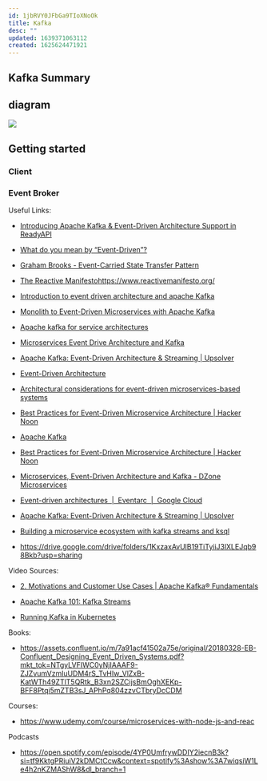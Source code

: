 ```yaml
---
id: 1jbRVY0JFbGa9TIoXNoOk
title: Kafka
desc: ""
updated: 1639371063112
created: 1625624471921
---
```


## Kafka Summary

## diagram

![](/assets/images/2021-07-09-23-25-02.png)

## Getting started

### Client

### Event Broker

Useful Links:

- [Introducing Apache Kafka & Event-Driven Architecture Support in ReadyAPI](https://smartbear.com/blog/introducing-apache-kafka-event-driven-architecture/)

- [What do you mean by “Event-Driven”?](https://martinfowler.com/articles/201701-event-driven.html)

- [Graham Brooks - Event-Carried State Transfer Pattern](http://www.grahambrooks.com/event-driven-architecture/patterns/stateful-event-pattern/)

- [The Reactive Manifesto](https://www.reactivemanifesto.org/)https://www.reactivemanifesto.org/

- [Introduction to event driven architecture and apache Kafka](https://tanzu.vmware.com/content/blog/introduction-to-event-driven-architecture-and-apache-kafka)

- [Monolith to Event-Driven Microservices with Apache Kafka](https://medium.com/swlh/monolith-to-event-driven-microservices-with-apache-kafka-6e4abe171cbb)

- [Apache kafka for service architectures](https://www.confluent.io/blog/apache-kafka-for-service-architectures/)

- [Microservices Event Drive Architecture and Kafka](https://dzone.com/articles/microservices-event-driven-architecture-and-kafka)

- [Apache Kafka: Event-Driven Architecture & Streaming | Upsolver](https://www.upsolver.com/blog/apache-kafka-event-driven-architecture-streaming)

- [Event-Driven Architecture](https://aws.amazon.com/event-driven-architecture/)

- [Architectural considerations for event-driven microservices-based systems](https://developer.ibm.com/depmodels/microservices/articles/eda-and-microservices-architecture-best-practices/)

- [Best Practices for Event-Driven Microservice Architecture | Hacker Noon](https://hackernoon.com/best-practices-for-event-driven-microservice-architecture-e034p21lk)

- [Apache Kafka](https://kafka.apache.org/intro)

- [Best Practices for Event-Driven Microservice Architecture | Hacker Noon](https://hackernoon.com/best-practices-for-event-driven-microservice-architecture-e034p21lk)

- [Microservices, Event-Driven Architecture and Kafka - DZone Microservices](https://dzone.com/articles/microservices-event-driven-architecture-and-kafka)

- [Event-driven architectures  |  Eventarc  |  Google Cloud](https://cloud.google.com/eventarc/docs/event-driven-architectures)

- [Apache Kafka: Event-Driven Architecture & Streaming | Upsolver](https://www.upsolver.com/blog/apache-kafka-event-driven-architecture-streaming)

- [Building a microservice ecosystem with kafka streams and ksql](https://www.confluent.io/blog/building-a-microservices-ecosystem-with-kafka-streams-and-ksql/)

- https://drive.google.com/drive/folders/1KxzaxAvUlB19TiTyiiJ3lXLEJqb98Bkb?usp=sharing

Video Sources:

- [2. Motivations and Customer Use Cases | Apache Kafka® Fundamentals](https://www.youtube.com/watch?v=BsojaA1XnpM)

- [Apache Kafka 101: Kafka Streams](https://www.youtube.com/watch?v=UbNoL5tJEjc)

- [Running Kafka in Kubernetes](https://www.youtube.com/watch?v=r9ydV0Y0duo)

Books:

- https://assets.confluent.io/m/7a91acf41502a75e/original/20180328-EB-Confluent_Designing_Event_Driven_Systems.pdf?mkt_tok=NTgyLVFIWC0yNjIAAAF9-ZJZvumVzmluUDM4rS_TvHIw_VlZxB-KatWTh49ZTlT5QRtk_B3xn2SZCijsBmOghXEKp-BFF8Ptqi5mZTB3sJ_APhPq804zzvCTbryDcCDM

Courses:

- https://www.udemy.com/course/microservices-with-node-js-and-reac

Podcasts

- https://open.spotify.com/episode/4YP0UmfrywDDIY2iecnB3k?si=tf9KktgPRiuiV2kDMCtCcw&context=spotify%3Ashow%3A7wiqsiW1Le4h2nKZMAShW8&dl_branch=1
